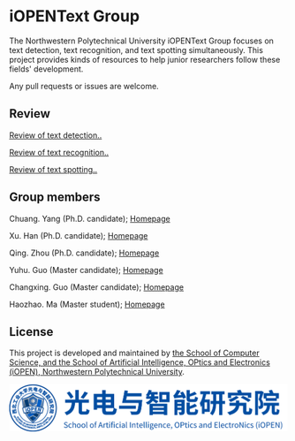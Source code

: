 # iOPENText Group
The Northwestern Polytechnical University iOPENText Group focuses on text detection, text recognition, and text spotting simultaneously. This project provides kinds of resources to help junior researchers follow these fields' development.

Any pull requests or issues are welcome.

## Review

[Review of text detection..](./paper%20review/text-detection.md)

[Review of text recognition..](./paper%20review/text-recognition.md)

[Review of text spotting..](./paper%20review/text-spotting.md)

## Group members

Chuang. Yang (Ph.D. candidate); [Homepage](https://github.com/omtcyang)

Xu. Han (Ph.D. candidate); [Homepage](https://github.com/a885041573)

Qing. Zhou (Ph.D. candidate); [Homepage](https://github.com/Zhou2019)

Yuhu. Guo (Master candidate); [Homepage](https://github.com/wanfeng132)

Changxing. Guo (Master candidate); [Homepage](https://github.com/guocx1g)

Haozhao. Ma (Master student); [Homepage](https://github.com/hfut-mhz)

## License

This project is developed and maintained by [the School of Computer Science, and the School of Artificial Intelligence, OPtics and Electronics (iOPEN), Northwestern
Polytechnical University](http://iopen.nwpu.edu.cn/).

<img src="img/iOPEN.png" alt="iOPEN">

